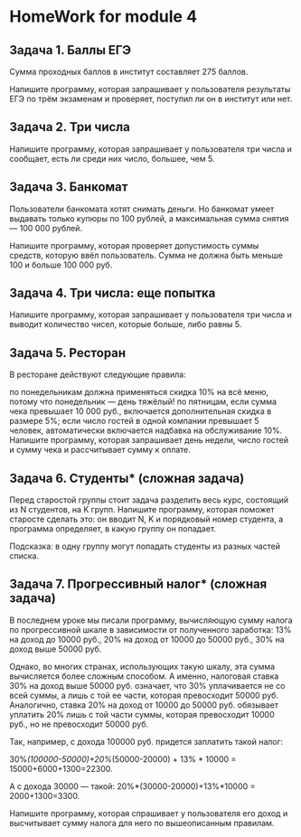 
# HomeWork for module 4

## Задача 1. Баллы ЕГЭ

Сумма проходных баллов в институт составляет 275 баллов.

Напишите программу, которая запрашивает у пользователя результаты ЕГЭ по трём экзаменам и проверяет, поступил ли он в институт или нет.

## Задача 2. Три числа

Напишите программу, которая запрашивает у пользователя три числа и сообщает, есть ли среди них число, большее, чем 5.

## Задача 3. Банкомат

Пользователи банкомата хотят снимать деньги. Но банкомат умеет выдавать только купюры по 100 рублей, а максимальная сумма снятия — 100 000 рублей.

Напишите программу, которая проверяет допустимость суммы средств, которую ввёл пользователь. Сумма не должна быть меньше 100 и больше 100 000 руб.

## Задача 4. Три числа: еще попытка

Напишите программу, которая запрашивает у пользователя три числа и выводит количество чисел, которые больше, либо равны 5.

## Задача 5. Ресторан

В ресторане действуют следующие правила:

по понедельникам должна применяться скидка 10% на всё меню, потому что понедельник — день тяжёлый!
по пятницам, если сумма чека превышает 10 000 руб., включается дополнительная скидка в размере 5%;
если число гостей в одной компании превышает 5 человек, автоматически включается надбавка на обслуживание 10%.
Напишите программу, которая запрашивает день недели, число гостей и сумму чека и рассчитывает сумму к оплате.

## Задача 6. Студенты* (сложная задача)

Перед старостой группы стоит задача разделить весь курс, состоящий из N студентов, на K групп. Напишите программу, которая поможет старосте сделать это: он вводит N, K и порядковый номер студента, а программа определяет, в какую группу он попадает.

Подсказка: в одну группу могут попадать студенты из разных частей списка.

## Задача 7. Прогрессивный налог* (сложная задача)

В последнем уроке мы писали программу, вычисляющую сумму налога по прогрессивной шкале в зависимости от полученного заработка: 13% на доход до 10000 руб., 20% на доход от 10000 до 50000 руб., 30% на доход выше 50000 руб.

Однако, во многих странах, использующих такую шкалу, эта сумма вычисляется более сложным способом. А именно, налоговая ставка 30% на доход выше 50000 руб. означает, что 30% уплачивается не со всей суммы, а лишь с той ее части, которая превосходит 50000 руб. Аналогично, ставка 20% на доход от 10000 до 50000 руб. обязывает уплатить 20% лишь с той части суммы, которая превосходит 10000 руб., но не превосходит 50000 руб.

Так, например, с дохода 100000 руб. придется заплатить такой налог:

30%*(100000-50000)+20%*(50000-20000) + 13% * 10000 = 15000+6000+1300=22300.

А с дохода 30000 — такой: 20%*(30000-20000)+13%*10000 = 2000+1300=3300.

Напишите программу, которая спрашивает у пользователя его доход и высчитывает сумму налога для него по вышеописанным правилам.
